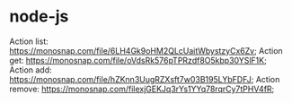 # node-js

Action list: https://monosnap.com/file/6LH4Gk9oHM2QLcUaitWbystzyCx6Zv;
Action get: https://monosnap.com/file/oVdsRk576pTPRzdf8O5kbp30YSlF1K;
Action add: https://monosnap.com/file/hZKnn3UugRZXsft7w03B195LYbFDFJ;
Action remove: https://monosnap.com/filexjGEKJq3rYs1YYq78rqrCy7tPHV4fR;
